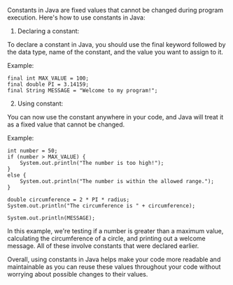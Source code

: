Constants in Java are fixed values that cannot be changed during program execution. Here's how to use constants in Java:

1. Declaring a constant:

To declare a constant in Java, you should use the final keyword followed by the data type, name of the constant, and the value you want to assign to it. 

Example: 

```
final int MAX_VALUE = 100;
final double PI = 3.14159;
final String MESSAGE = "Welcome to my program!";
```

2. Using constant:

You can now use the constant anywhere in your code, and Java will treat it as a fixed value that cannot be changed.

Example: 

```
int number = 50;
if (number > MAX_VALUE) {
    System.out.println("The number is too high!");
}
else {
    System.out.println("The number is within the allowed range.");
}

double circumference = 2 * PI * radius;
System.out.println("The circumference is " + circumference);

System.out.println(MESSAGE);
```

In this example, we're testing if a number is greater than a maximum value, calculating the circumference of a circle, and printing out a welcome message. All of these involve constants that were declared earlier.

Overall, using constants in Java helps make your code more readable and maintainable as you can reuse these values throughout your code without worrying about possible changes to their values.